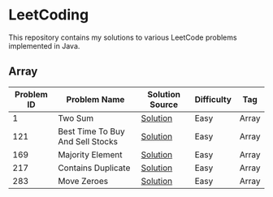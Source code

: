 # LeetCoding

This repository contains my solutions to various LeetCode problems implemented in Java.

## Array

| Problem ID | Problem Name                     | Solution Source                                                                             | Difficulty | Tag   |
|------------|----------------------------------|---------------------------------------------------------------------------------------------|------------|-------|
| 1          | Two Sum                          | [Solution](src/main/java/com/anirudhology/leetcoding/array/TwoSum.java)                     | Easy       | Array |
| 121        | Best Time To Buy And Sell Stocks | [Solution](src/main/java/com/anirudhology/leetcoding/array/BestTimeToBuyAndSellStocks.java) | Easy       | Array |
| 169        | Majority Element                 | [Solution](src/main/java/com/anirudhology/leetcoding/array/MajorityElement.java)            | Easy       | Array |
| 217        | Contains Duplicate               | [Solution](src/main/java/com/anirudhology/leetcoding/array/ContainsDuplicate.java)          | Easy       | Array |
| 283        | Move Zeroes                      | [Solution](src/main/java/com/anirudhology/leetcoding/array/MoveZeroes.java)                 | Easy       | Array |